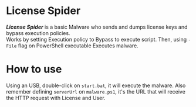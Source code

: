 # License Spider
***License Spider*** is a basic Malware who sends and dumps license keys and bypass execution policies.<br>
Works by setting Execution policy to Bypass to execute script. Then, using `-File` flag on PowerShell executable Executes malware.

# How to use
Using an USB, double-click on `start.bat`, it will execute the malware.
Also remember defining `serverUrl` on `malware.ps1`, it's the URL that will receive the HTTP request with License and User.